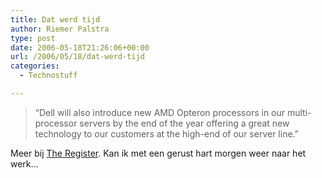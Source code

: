 ```yaml
---
title: Dat werd tijd
author: Riemer Palstra
type: post
date: 2006-05-18T21:26:06+00:00
url: /2006/05/18/dat-werd-tijd
categories:
  - Technostuff

---
```

> &#8220;Dell will also introduce new AMD Opteron processors in our multi-processor servers by the end of the year offering a great new technology to our customers at the high-end of our server line.&#8221;

Meer bij [The Register][1]. Kan ik met een gerust hart morgen weer naar het werk&#8230;

 [1]: http://www.theregister.co.uk/2006/05/18/dell_picks_amd/